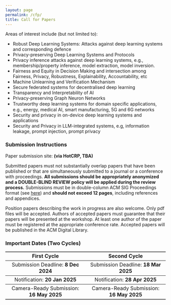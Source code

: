 ```yaml
---
layout: page
permalink: /cfp/
title: Call for Papers
---
```


Areas of interest include (but not limited to):

* Robust Deep Learning Systems: Attacks against deep learning systems and corresponding defence
* Privacy-preserving Deep Learning Systems and Protocols
* Privacy inference attacks against deep learning systems, e.g., membership/property inference, model extraction, model inversion.
* Fairness and Equity in Decision Making and intersection among Fairness, Privacy, Robustness, Explainability, Accountability, etc
* Machine Unlearning and Verification Mechanism
* Secure federated systems for decentralised deep learning
* Transparency and Interpretability of AI
* Privacy-preserving Graph Neuron Networks
* Trustworthy deep learning systems for domain speciﬁc applications, e.g., energy, medical AI, smart manufacturing, 5G and 6G networks
* Security and privacy in on-device deep learning systems and applications
* Security and Privacy in LLM-integrated systems, e.g, information leakage, prompt injection, prompt privacy

### **Submission Instructions**

Paper submission site: **(via HotCRP, TBA)**

Submitted papers must not substantially overlap papers that have been published or that are simultaneously submitted to a journal or a conference with proceedings. **All submissions should be appropriately anonymized and a DOUBLE-BLIND REVIEW policy will be applied during the review process.** Submissions must be in double-column ACM SIG Proceedings format (see [here](https://www.acm.org/publications/proceedings-template)) and **should not exceed 12 pages**, including references and appendices.

Position papers describing the work in progress are also welcome. Only pdf files will be accepted. Authors of accepted papers must guarantee that their papers will be presented at the workshop. At least one author of the paper must be registered at the appropriate conference rate. Accepted papers will be published in the ACM Digital Library.

### **Important Dates (Two Cycles)**

<table border=1 frame=hsides rules=rows>
    <tr style="text-align: center;">
        <td><strong class="h4">First Cycle</strong></td>
        <td style="vertical-align: middle"><strong class="h4">Second Cycle</strong></td>
    </tr>
    <tr style="text-align: center;">
        <td>Submission Deadline: <strong>8 Dec 2024</strong></td>
        <td>Submission Deadline: <strong>18 Mar 2025</strong></td>
    </tr>
    <tr style="text-align: center;">
        <td>Notification: <strong>20 Jan 2025</strong></td>
        <td>Notification: <strong>28 Apr 2025</strong></td>
    </tr>
    <tr style="text-align: center;">
        <td col>Camera-Ready Submission: <strong>16 May 2025</strong></td>
        <td>Camera-Ready Submission: <strong>16 May 2025</strong></td>
    </tr>
</table>
